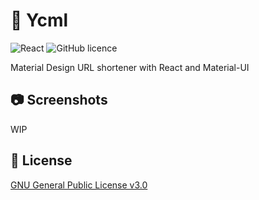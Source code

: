 # 🍉 Ycml

![React](https://img.shields.io/badge/made%20with-React-ff5252.svg)
![GitHub licence](https://img.shields.io/github/license/Ycmelon/ycml?color=ff5252)

Material Design URL shortener with React and Material-UI

## 📷 Screenshots

WIP

## 📃 License

[GNU General Public License v3.0](https://choosealicense.com/licenses/gpl-3.0/)
